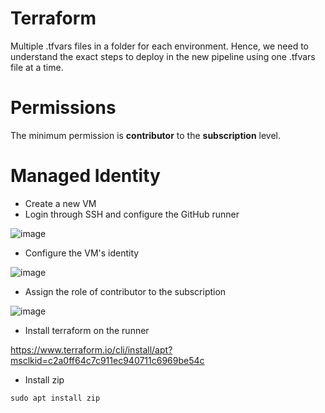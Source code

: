 # Terraform
Multiple .tfvars files in a folder for each environment. Hence, we need to understand the exact steps to deploy in the new pipeline using one .tfvars file at a time.

# Permissions
The minimum permission is **contributor** to the **subscription** level.

# Managed Identity
- Create a new VM
- Login through SSH and configure the GitHub runner

![image](https://user-images.githubusercontent.com/25728713/165964912-4e2d1382-d287-4c81-b128-a7941bf78ed8.png)

- Configure the VM's identity

![image](https://user-images.githubusercontent.com/25728713/165964171-bdfe9fee-3dbb-4ad9-aaaa-93a60eec2834.png)

- Assign the role of contributor to the subscription

![image](https://user-images.githubusercontent.com/25728713/165971121-b6939c4a-7801-4033-8876-2881b73b2023.png)

- Install terraform on the runner

https://www.terraform.io/cli/install/apt?msclkid=c2a0ff64c7c911ec940711c6969be54c 

- Install zip

```
sudo apt install zip
```
